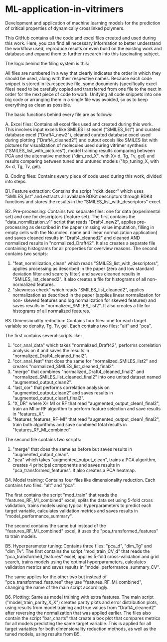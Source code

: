 # ML-application-in-vitrimers
Development and application of machine learning models for the prediction of critical properties of dynamically crosslinked polymers.

This GitHub contains all the code and excel files created and used during this work. Here, you can find all necessary information to better understand the workflow used, reproduce results or even build on the existing work and database and expand them to further research into this fascinating subject.

The logic behind the filing system is this:

 All files are numbered in a way that clearly indicates the order in which they should be used, along with their respective names. 
Because each code snippet is stored in its respective file, some documents (specifically excel files) need to be carefully copied and transferred from one file to the next in order for the next piece of code to work. Unifying all code snippets into one big code or arranging them in a single file was avoided, so as to keep everything as clean as possible.

The basic functions behind every file are as follows:

A.	Excel files: Contains all excel files used and created during this work. This involves input excels like SMILES list excel ("SMILES_list") and curated database excel ("Draft4_new2"), cleaned curated database excel used during plotting ("Draft4_cleaned2") and output excels like SMILES list with pictures for visualization of molecules used during vitrimer synthesis ("SMILES_list_with_pictures"), model training results comparing between PCA and the alternative method ("dim_red_X", with X= d, Tg, Tv, gel) and results comparing between tuned and untuned models ("hp_tuning_X, with X= d, Tg, Tv, gel).

B.	Coding files: Contains every piece of code used during this work, divided into steps.

B1. Feature extraction: Contains the script "rdkit_descr" which uses "SMILES_list" and extracts all available RDKit descriptors through RDKit functions and stores the results in the "SMILES_list_with_descriptors" excel.

B2. Pre-processing: Contains two separate files: one for data (experimental set) and one for descriptors (feature set). 
The first contains the "data_normilization_v1" script that reads "Draft4_new2", applies pre-processing as described in the paper (missing value imputation, filling in empty cells with the No.molec. name and linear normalization application) and saves cleaned results in "Draft4_cleaned2" and cleaned AND normalized results in "normalized_Draft42". It also creates a separate file containing histograms for all properties for overview reasons. 
The second contains two scripts: 
1.	"feat_normilization_clean" which reads "SMILES_list_with_descriptors", applies processing as described in the paper (zero and low standard deviation filter and scarcity filter) and saves cleaned results in "SMILES_list_cleaned2". It also creates a file for histograms of all non-normalized features. 
2.	"skewness check" which reads "SMILES_list_cleaned2", applies normalization as described in the paper (applies linear normalization for non- skewed features and log normalization for skewed features) and saves results in "normalized_SMILES_list2". It also creates a file for histograms of all normalized features.

B3. Dimensionality reduction: Contains four files: one for each target variable so density, Tg, Tv, gel. 
Each contains two files: "alt" and "pca". 

The first contains several scripts like: 
1.	"cor_anal_data" which takes "normalized_Draft42", performs correlation analysis on it and saves the results in "normalized_Draft4_cleaned_final2".
2.	"cor_anal_feat" that does the same for "normalized_SMILES_list2" and creates "normalized_SMILES_list_cleaned_final2".
3.	"merge" that combines "normalized_Draft4_cleaned_final2" and "normalized_SMILES_list_cleaned_final2" into one united dataset named "augmented_output_clean2".
4.	"last_cor" that performs correlation analysis on "augmented_output_clean2" and saves results in "augmented_output_clean1_final2".
5.	"X_DR" where X= MI or RF that read "augmented_output_clean1_final2", train an MI or RF algorithm to perform feature selection and save results in "features_X".
6.	"features_features_RF-MI" that read "augmented_output_clean1_final2", train both algorithms and save combined total results in "features_RF_MI_combined".

The second file contains two scripts: 
1.	"merge" that does the same as before but saves results in "augmented_output_clean".
2.	"pca" which takes "augmented_output_clean", trains a PCA algorithm, creates 4 principal components and saves results in "pca_transformed_features". It also creates a PCA heatmap.

B4. Model training: Contains four files like dimensionality reduction. Each contains two files: "alt" and "pca". 

The first contains the script "mod_train" that reads the "features_RF_MI_combined" excel, splits the data set using 5-fold cross validation, trains models using typical hyperparameters to predict each target variable, calculates validation metrics and saves results in "model_performance_summary".

The second contains the same but instead of the "features_RF_MI_combined" excel, it uses the "pca_transformed_features" to train models.

B5. Hyperparameter tuning: Contains three files: "pca_d", "dim_Tg" and "dim_Tv".
The first contains the script "mod_train_CV_d" that reads the "pca_transformed_features" excel, applies 5-fold cross-validation and grid search, trains models using the optimal hyperparameters, calculates validation metrics and saves results in "model_performance_summary_CV". 

The same applies for the other two but instead of "pca_transformed_features" they use "features_RF_MI_combined", changing the name of the main script accordingly.

B6. Plotting: Same as model training with extra features. The main script ("model_train_parity_X_X") creates parity plots and error distribution plots, using results from model training and true values from "Draft4_cleaned2" after reversing the normalization that was applied earlier. The files also contain the script "bar_charts" that create a box plot that compares metrics for all models predicting the same target variable. This is applied for all target variables for both dimensionality reduction methods, as well as the tuned models, using results from B5.

